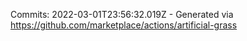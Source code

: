 Commits: 2022-03-01T23:56:32.019Z - Generated via https://github.com/marketplace/actions/artificial-grass
<br>
